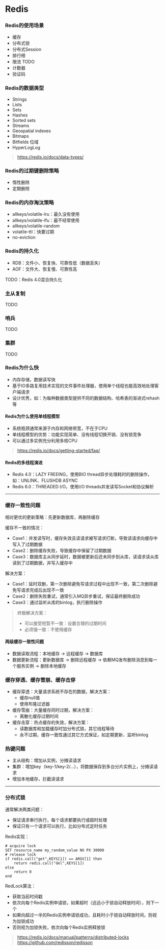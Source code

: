# Redis

### Redis的使用场景

- 缓存
- 分布式锁
- 分布式Session
- 排行榜
- 限流 TODO
- 计数器
- 验证码

### Redis的数据类型

- Strings
- Lists
- Sets
- Hashes
- Sorted sets
- Streams
- Geospatial indexes
- Bitmaps
- Bitfields 位域
- HyperLogLog

> https://redis.io/docs/data-types/

### Redis的过期键删除策略

- 惰性删除
- 定期删除

### Redis的内存淘汰策略

- allkeys/volatile-lru：最久没有使用
- allkeys/volatile-lfu：最不经常使用
- allkeys/volatile-random
- volatile-ttl：快要过期
- no-eviction

### Redis的持久化

- RDB：文件小、恢复快、可靠性低（数据丢失）
- AOF：文件大、恢复慢、可靠性高

TODO：Redis 4.0混合持久化

### 主从复制

TODO

### 哨兵

TODO

### 集群

TODO

### Redis为什么快

- 内存存储，数据读写快
- 基于IO多路复用技术实现的文件事件处理器，使用单个线程也能高效地处理客户端请求
- 设计优秀，如：为每种数据类型提供不同的数据结构、哈希表的渐进式rehash等

#### Redis为什么使用单线程模型

- 系统瓶颈通常来源于内存和网络带宽，不在于CPU
- 单线程模型的优势：功能实现简单、没有线程切换开销、没有锁竞争
- 可以通过多实例充分利用多核CPU

> https://redis.io/docs/getting-started/faq/

#### Redis的多线程演进

- Redis 4.0：LAZY FREEING，使用BIO thread异步处理耗时的删除操作，如：UNLINK、FLUSHDB ASYNC
- Redis 6.0：THREADED I/O，使用I/O threads并发读写Socket和协议解析

- --

### 缓存一致性问题

相对更优的更新策略：先更新数据库，再删除缓存

缓存不一致的情况：
- Case1：并发读写时，缓存失效且读请求被写请求打断，导致读请求向缓存中写入了过期数据
- Case2：删除缓存失败，导致缓存中保留了过期数据
- Case3：数据库主从同步延时，数据被更新后还未同步到从库，读请求读从库读到了过期数据，并写入缓存中

解决方案：
- Case1：延时双删，第一次删除避免写请求过程中出现不一致，第二次删除避免写请求完成后出现不一致
- Case2：删除失败重试，通常引入MQ异步重试，保证最终删除成功
- Case3：通过监听从库的binlog，执行删除操作

> 终极解决方案：
> - 可以接受短暂不一致：设置合理的过期时间
> - 必须强一致：不使用缓存

#### 两级缓存一致性问题

- 数据读取流程：本地缓存 -> 远程缓存 -> 数据库
- 数据更新流程：更新数据库 -> 删除远程缓存 -> 依赖MQ发布删除消息到每一个服务实例 -> 删除本地缓存

### 缓存穿透、缓存雪崩、缓存击穿

- 缓存穿透：大量请求系统不存在的数据，解决方案：
  - 缓存null值
  - 使用布隆过滤器
- 缓存雪崩：大量缓存同时过期，解决方案：
  - 离散化缓存过期时间
- 缓存击穿：热点缓存的失效，解决方案：
  - 读数据库和加载缓存时加分布式锁，其它线程等待
  - 永不过期，缓存一致性通过其它方式保证，如定期更新、监听binlog
    
### 热键问题

- 主从结构：增加从实例，分摊读请求
- 集群：增加key（key-1/key-2/...），将数据保存到多台分片实例上，分摊读请求
- 增加本地缓存，拦截读请求

- --

### 分布式锁

通常解决两类问题：
- 保证请求串行执行，每个请求都要执行或超时处理
- 保证只有一个请求可以执行，比如分布式定时任务

Redis实现：
```shell
# acquire lock
SET resource_name my_random_value NX PX 30000
# release lock
if redis.call("get",KEYS[1]) == ARGV[1] then
    return redis.call("del",KEYS[1])
else
    return 0
end
```

RedLock算法：
- 获取当前时间戳
- 依次向每个Redis实例申请锁，如果超时（远远小于锁自动释放时间），则下一个
- 如果向超过一半的Redis实例申请锁成功，且耗时小于锁自动释放时间，则视为加锁成功
- 否则视为加锁失败，依次向每个Redis实例释放锁

> https://redis.io/docs/manual/patterns/distributed-locks  
> https://github.com/redisson/redisson
